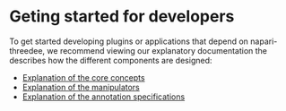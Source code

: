# Geting started for developers

To get started developing plugins or applications that depend on napari-threedee, we recommend viewing our explanatory documentation the describes how the different components are designed:

- [Explanation of the core concepts](../dev_guides/core_concepts.md)
- [Explanation of the manipulators](../dev_guides/manipulators.md)
- [Explanation of the annotation specifications](../annotations/specifications.md)